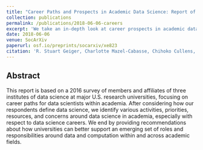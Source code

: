 ```yaml
---
title: "Career Paths and Prospects in Academic Data Science: Report of the Moore-Sloan Data Science Environments Survey"
collection: publications
permalink: /publications/2018-06-06-careers
excerpt: 'We take an in-depth look at career prospects in academic data science through a survey of members and affiliates at three institutes dedicated to data science at major U.S. universities.'
date: 2018-06-06
venue: SocArXiv
paperurl: osf.io/preprints/socarxiv/xe823
citation: 'R. Stuart Geiger, Charlotte Mazel-Cabasse, Chihoko Cullens, Laura Norén, Brittany Fiore-Gartland, <b>Diya Das</b> and Henry Brady. (2018). Career Paths and Prospects in Academic Data Science: Report of the Moore-Sloan Data Science Environments Survey. <i>SocArXiv</i>.'
---
```


## Abstract
This report is based on a 2016 survey of members and affiliates of three institutes of data science at major U.S. research universities, focusing on career paths for data scientists within academia. After considering how our respondents define data science, we identify various activities, priorities, resources, and concerns around data science in academia, especially with respect to data science careers. We end by providing recommendations about how universities can better support an emerging set of roles and responsibilities around data and computation within and across academic fields.